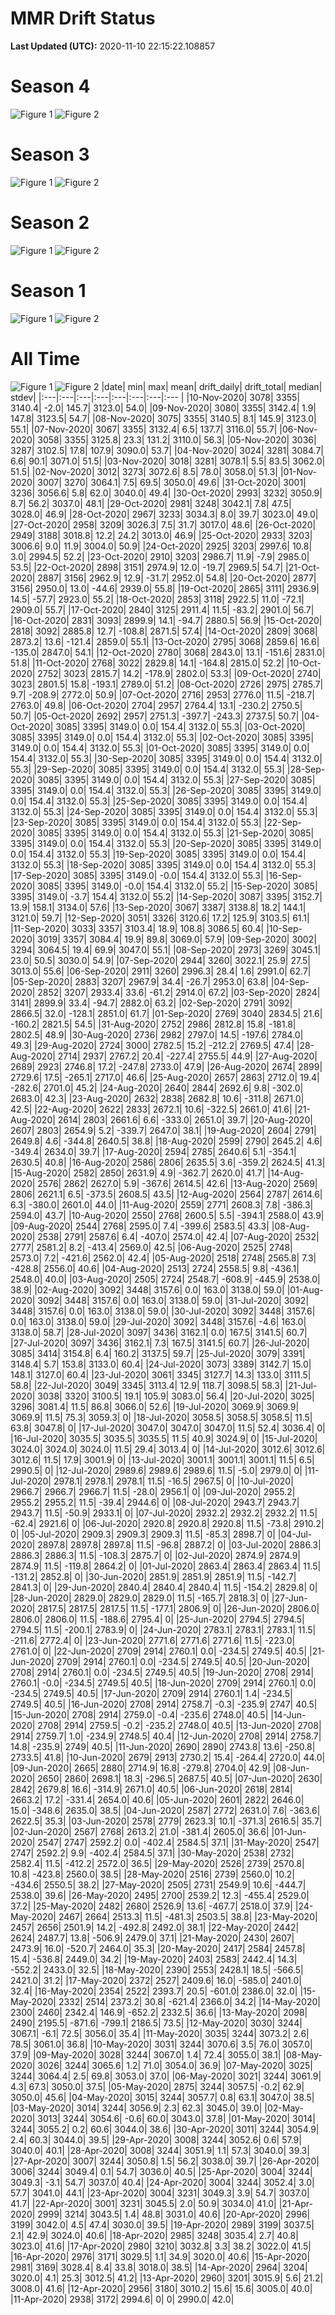 # MMR Drift Status

**Last Updated (UTC):** 2020-11-10 22:15:22.108857
# Season 4
![Figure 1](/images/season-4_MMMM.png)
![Figure 2](/images/season-4_CHANGE.png)
# Season 3
![Figure 1](/images/season-3_MMMM.png)
![Figure 2](/images/season-3_CHANGE.png)
# Season 2
![Figure 1](/images/season-2_MMMM.png)
![Figure 2](/images/season-2_CHANGE.png)
# Season 1
![Figure 1](/images/season-1_MMMM.png)
![Figure 2](/images/season-1_CHANGE.png)
# All Time
![Figure 1](/images/all-time_MMMM.png)
![Figure 2](/images/all-time_CHANGE.png)
|date| min| max| mean| drift_daily| drift_total| median| stdev|
|:---|:---|:---|:---|:---|:---|:---|:--- |
|10-Nov-2020| 3078| 3355| 3140.4| -2.0| 145.7| 3123.0| 54.0|
|09-Nov-2020| 3080| 3355| 3142.4| 1.9| 147.8| 3123.5| 54.7|
|08-Nov-2020| 3075| 3355| 3140.5| 8.1| 145.9| 3123.0| 55.1|
|07-Nov-2020| 3067| 3355| 3132.4| 6.5| 137.7| 3116.0| 55.7|
|06-Nov-2020| 3058| 3355| 3125.8| 23.3| 131.2| 3110.0| 56.3|
|05-Nov-2020| 3036| 3287| 3102.5| 17.8| 107.9| 3090.0| 53.7|
|04-Nov-2020| 3024| 3281| 3084.7| 6.6| 90.1| 3071.0| 51.5|
|03-Nov-2020| 3018| 3281| 3078.1| 5.5| 83.5| 3062.0| 51.5|
|02-Nov-2020| 3012| 3273| 3072.6| 8.5| 78.0| 3058.0| 51.3|
|01-Nov-2020| 3007| 3270| 3064.1| 7.5| 69.5| 3050.0| 49.6|
|31-Oct-2020| 3001| 3236| 3056.6| 5.8| 62.0| 3040.0| 49.4|
|30-Oct-2020| 2993| 3232| 3050.9| 8.7| 56.2| 3037.0| 48.1|
|29-Oct-2020| 2981| 3248| 3042.1| 7.8| 47.5| 3028.0| 46.9|
|28-Oct-2020| 2967| 3233| 3034.3| 8.0| 39.7| 3023.0| 49.0|
|27-Oct-2020| 2958| 3209| 3026.3| 7.5| 31.7| 3017.0| 48.6|
|26-Oct-2020| 2949| 3188| 3018.8| 12.2| 24.2| 3013.0| 46.9|
|25-Oct-2020| 2933| 3203| 3006.6| 9.0| 11.9| 3004.0| 50.9|
|24-Oct-2020| 2925| 3203| 2997.6| 10.8| 3.0| 2994.5| 52.2|
|23-Oct-2020| 2910| 3203| 2986.7| 11.9| -7.9| 2985.0| 53.5|
|22-Oct-2020| 2898| 3151| 2974.9| 12.0| -19.7| 2969.5| 54.7|
|21-Oct-2020| 2887| 3156| 2962.9| 12.9| -31.7| 2952.0| 54.8|
|20-Oct-2020| 2877| 3156| 2950.0| 13.0| -44.6| 2939.0| 55.8|
|19-Oct-2020| 2865| 3111| 2936.9| 14.5| -57.7| 2923.0| 55.2|
|18-Oct-2020| 2853| 3118| 2922.5| 11.0| -72.1| 2909.0| 55.7|
|17-Oct-2020| 2840| 3125| 2911.4| 11.5| -83.2| 2901.0| 56.7|
|16-Oct-2020| 2831| 3093| 2899.9| 14.1| -94.7| 2880.5| 56.9|
|15-Oct-2020| 2818| 3092| 2885.8| 12.7| -108.8| 2871.5| 57.4|
|14-Oct-2020| 2809| 3068| 2873.2| 13.6| -121.4| 2859.0| 55.1|
|13-Oct-2020| 2795| 3068| 2859.6| 16.6| -135.0| 2847.0| 54.1|
|12-Oct-2020| 2780| 3068| 2843.0| 13.1| -151.6| 2831.0| 51.8|
|11-Oct-2020| 2768| 3022| 2829.8| 14.1| -164.8| 2815.0| 52.2|
|10-Oct-2020| 2752| 3023| 2815.7| 14.2| -178.9| 2802.0| 53.3|
|09-Oct-2020| 2740| 3023| 2801.5| 15.8| -193.1| 2789.0| 51.2|
|08-Oct-2020| 2726| 2975| 2785.7| 9.7| -208.9| 2772.0| 50.9|
|07-Oct-2020| 2716| 2953| 2776.0| 11.5| -218.7| 2763.0| 49.8|
|06-Oct-2020| 2704| 2957| 2764.4| 13.1| -230.2| 2750.5| 50.7|
|05-Oct-2020| 2692| 2957| 2751.3| -397.7| -243.3| 2737.5| 50.7|
|04-Oct-2020| 3085| 3395| 3149.0| 0.0| 154.4| 3132.0| 55.3|
|03-Oct-2020| 3085| 3395| 3149.0| 0.0| 154.4| 3132.0| 55.3|
|02-Oct-2020| 3085| 3395| 3149.0| 0.0| 154.4| 3132.0| 55.3|
|01-Oct-2020| 3085| 3395| 3149.0| 0.0| 154.4| 3132.0| 55.3|
|30-Sep-2020| 3085| 3395| 3149.0| 0.0| 154.4| 3132.0| 55.3|
|29-Sep-2020| 3085| 3395| 3149.0| 0.0| 154.4| 3132.0| 55.3|
|28-Sep-2020| 3085| 3395| 3149.0| 0.0| 154.4| 3132.0| 55.3|
|27-Sep-2020| 3085| 3395| 3149.0| 0.0| 154.4| 3132.0| 55.3|
|26-Sep-2020| 3085| 3395| 3149.0| 0.0| 154.4| 3132.0| 55.3|
|25-Sep-2020| 3085| 3395| 3149.0| 0.0| 154.4| 3132.0| 55.3|
|24-Sep-2020| 3085| 3395| 3149.0| 0.0| 154.4| 3132.0| 55.3|
|23-Sep-2020| 3085| 3395| 3149.0| 0.0| 154.4| 3132.0| 55.3|
|22-Sep-2020| 3085| 3395| 3149.0| 0.0| 154.4| 3132.0| 55.3|
|21-Sep-2020| 3085| 3395| 3149.0| 0.0| 154.4| 3132.0| 55.3|
|20-Sep-2020| 3085| 3395| 3149.0| 0.0| 154.4| 3132.0| 55.3|
|19-Sep-2020| 3085| 3395| 3149.0| 0.0| 154.4| 3132.0| 55.3|
|18-Sep-2020| 3085| 3395| 3149.0| 0.0| 154.4| 3132.0| 55.3|
|17-Sep-2020| 3085| 3395| 3149.0| -0.0| 154.4| 3132.0| 55.3|
|16-Sep-2020| 3085| 3395| 3149.0| -0.0| 154.4| 3132.0| 55.2|
|15-Sep-2020| 3085| 3395| 3149.0| -3.7| 154.4| 3132.0| 55.2|
|14-Sep-2020| 3087| 3395| 3152.7| 13.9| 158.1| 3134.0| 57.6|
|13-Sep-2020| 3067| 3387| 3138.8| 18.2| 144.1| 3121.0| 59.7|
|12-Sep-2020| 3051| 3326| 3120.6| 17.2| 125.9| 3103.5| 61.1|
|11-Sep-2020| 3033| 3357| 3103.4| 18.9| 108.8| 3086.5| 60.4|
|10-Sep-2020| 3019| 3357| 3084.4| 19.9| 89.8| 3069.0| 57.9|
|09-Sep-2020| 3002| 3294| 3064.5| 19.4| 69.9| 3047.0| 55.1|
|08-Sep-2020| 2973| 3269| 3045.1| 23.0| 50.5| 3030.0| 54.9|
|07-Sep-2020| 2944| 3260| 3022.1| 25.9| 27.5| 3013.0| 55.6|
|06-Sep-2020| 2911| 3260| 2996.3| 28.4| 1.6| 2991.0| 62.7|
|05-Sep-2020| 2883| 3207| 2967.9| 34.4| -26.7| 2953.0| 63.8|
|04-Sep-2020| 2852| 3207| 2933.4| 33.6| -61.2| 2914.0| 67.2|
|03-Sep-2020| 2824| 3141| 2899.9| 33.4| -94.7| 2882.0| 63.2|
|02-Sep-2020| 2791| 3092| 2866.5| 32.0| -128.1| 2851.0| 61.7|
|01-Sep-2020| 2769| 3040| 2834.5| 21.6| -160.2| 2821.5| 54.5|
|31-Aug-2020| 2752| 2986| 2812.8| 15.8| -181.8| 2802.5| 48.9|
|30-Aug-2020| 2736| 2982| 2797.0| 14.5| -197.6| 2784.0| 49.3|
|29-Aug-2020| 2724| 3000| 2782.5| 15.2| -212.2| 2769.5| 47.4|
|28-Aug-2020| 2714| 2937| 2767.2| 20.4| -227.4| 2755.5| 44.9|
|27-Aug-2020| 2689| 2923| 2746.8| 17.2| -247.8| 2733.0| 47.9|
|26-Aug-2020| 2674| 2899| 2729.6| 17.5| -265.1| 2717.0| 46.6|
|25-Aug-2020| 2657| 2863| 2712.0| 19.4| -282.6| 2701.0| 45.2|
|24-Aug-2020| 2640| 2844| 2692.6| 9.8| -302.0| 2683.0| 42.3|
|23-Aug-2020| 2632| 2838| 2682.8| 10.6| -311.8| 2671.0| 42.5|
|22-Aug-2020| 2622| 2833| 2672.1| 10.6| -322.5| 2661.0| 41.6|
|21-Aug-2020| 2614| 2803| 2661.6| 6.6| -333.0| 2651.0| 39.7|
|20-Aug-2020| 2607| 2803| 2654.9| 5.2| -339.7| 2647.0| 38.1|
|19-Aug-2020| 2604| 2791| 2649.8| 4.6| -344.8| 2640.5| 38.8|
|18-Aug-2020| 2599| 2790| 2645.2| 4.6| -349.4| 2634.0| 39.7|
|17-Aug-2020| 2594| 2785| 2640.6| 5.1| -354.1| 2630.5| 40.8|
|16-Aug-2020| 2586| 2806| 2635.5| 3.6| -359.2| 2624.5| 41.3|
|15-Aug-2020| 2582| 2850| 2631.9| 4.9| -362.7| 2620.0| 41.7|
|14-Aug-2020| 2576| 2862| 2627.0| 5.9| -367.6| 2614.5| 42.6|
|13-Aug-2020| 2569| 2806| 2621.1| 6.5| -373.5| 2608.5| 43.5|
|12-Aug-2020| 2564| 2787| 2614.6| 6.3| -380.0| 2601.0| 44.0|
|11-Aug-2020| 2559| 2771| 2608.3| 7.8| -386.3| 2594.0| 43.7|
|10-Aug-2020| 2550| 2768| 2600.5| 5.5| -394.1| 2588.0| 43.9|
|09-Aug-2020| 2544| 2768| 2595.0| 7.4| -399.6| 2583.5| 43.3|
|08-Aug-2020| 2538| 2791| 2587.6| 6.4| -407.0| 2574.0| 42.4|
|07-Aug-2020| 2532| 2777| 2581.2| 8.2| -413.4| 2569.0| 42.5|
|06-Aug-2020| 2525| 2748| 2573.0| 7.2| -421.6| 2562.0| 42.4|
|05-Aug-2020| 2518| 2748| 2565.8| 7.3| -428.8| 2556.0| 40.6|
|04-Aug-2020| 2513| 2724| 2558.5| 9.8| -436.1| 2548.0| 40.0|
|03-Aug-2020| 2505| 2724| 2548.7| -608.9| -445.9| 2538.0| 38.9|
|02-Aug-2020| 3092| 3448| 3157.6| 0.0| 163.0| 3138.0| 59.0|
|01-Aug-2020| 3092| 3448| 3157.6| 0.0| 163.0| 3138.0| 59.0|
|31-Jul-2020| 3092| 3448| 3157.6| 0.0| 163.0| 3138.0| 59.0|
|30-Jul-2020| 3092| 3448| 3157.6| 0.0| 163.0| 3138.0| 59.0|
|29-Jul-2020| 3092| 3448| 3157.6| -4.6| 163.0| 3138.0| 58.7|
|28-Jul-2020| 3097| 3436| 3162.1| 0.0| 167.5| 3141.5| 60.7|
|27-Jul-2020| 3097| 3436| 3162.1| 7.3| 167.5| 3141.5| 60.7|
|26-Jul-2020| 3085| 3414| 3154.8| 6.4| 160.2| 3137.5| 59.7|
|25-Jul-2020| 3079| 3391| 3148.4| 5.7| 153.8| 3133.0| 60.4|
|24-Jul-2020| 3073| 3389| 3142.7| 15.0| 148.1| 3127.0| 60.4|
|23-Jul-2020| 3061| 3345| 3127.7| 14.3| 133.0| 3111.5| 58.8|
|22-Jul-2020| 3049| 3345| 3113.4| 12.9| 118.7| 3098.5| 58.3|
|21-Jul-2020| 3038| 3320| 3100.5| 19.1| 105.9| 3083.0| 56.4|
|20-Jul-2020| 3025| 3296| 3081.4| 11.5| 86.8| 3066.0| 52.6|
|19-Jul-2020| 3069.9| 3069.9| 3069.9| 11.5| 75.3| 3059.3| 0|
|18-Jul-2020| 3058.5| 3058.5| 3058.5| 11.5| 63.8| 3047.8| 0|
|17-Jul-2020| 3047.0| 3047.0| 3047.0| 11.5| 52.4| 3036.4| 0|
|16-Jul-2020| 3035.5| 3035.5| 3035.5| 11.5| 40.9| 3024.9| 0|
|15-Jul-2020| 3024.0| 3024.0| 3024.0| 11.5| 29.4| 3013.4| 0|
|14-Jul-2020| 3012.6| 3012.6| 3012.6| 11.5| 17.9| 3001.9| 0|
|13-Jul-2020| 3001.1| 3001.1| 3001.1| 11.5| 6.5| 2990.5| 0|
|12-Jul-2020| 2989.6| 2989.6| 2989.6| 11.5| -5.0| 2979.0| 0|
|11-Jul-2020| 2978.1| 2978.1| 2978.1| 11.5| -16.5| 2967.5| 0|
|10-Jul-2020| 2966.7| 2966.7| 2966.7| 11.5| -28.0| 2956.1| 0|
|09-Jul-2020| 2955.2| 2955.2| 2955.2| 11.5| -39.4| 2944.6| 0|
|08-Jul-2020| 2943.7| 2943.7| 2943.7| 11.5| -50.9| 2933.1| 0|
|07-Jul-2020| 2932.2| 2932.2| 2932.2| 11.5| -62.4| 2921.6| 0|
|06-Jul-2020| 2920.8| 2920.8| 2920.8| 11.5| -73.8| 2910.2| 0|
|05-Jul-2020| 2909.3| 2909.3| 2909.3| 11.5| -85.3| 2898.7| 0|
|04-Jul-2020| 2897.8| 2897.8| 2897.8| 11.5| -96.8| 2887.2| 0|
|03-Jul-2020| 2886.3| 2886.3| 2886.3| 11.5| -108.3| 2875.7| 0|
|02-Jul-2020| 2874.9| 2874.9| 2874.9| 11.5| -119.8| 2864.2| 0|
|01-Jul-2020| 2863.4| 2863.4| 2863.4| 11.5| -131.2| 2852.8| 0|
|30-Jun-2020| 2851.9| 2851.9| 2851.9| 11.5| -142.7| 2841.3| 0|
|29-Jun-2020| 2840.4| 2840.4| 2840.4| 11.5| -154.2| 2829.8| 0|
|28-Jun-2020| 2829.0| 2829.0| 2829.0| 11.5| -165.7| 2818.3| 0|
|27-Jun-2020| 2817.5| 2817.5| 2817.5| 11.5| -177.1| 2806.9| 0|
|26-Jun-2020| 2806.0| 2806.0| 2806.0| 11.5| -188.6| 2795.4| 0|
|25-Jun-2020| 2794.5| 2794.5| 2794.5| 11.5| -200.1| 2783.9| 0|
|24-Jun-2020| 2783.1| 2783.1| 2783.1| 11.5| -211.6| 2772.4| 0|
|23-Jun-2020| 2771.6| 2771.6| 2771.6| 11.5| -223.0| 2761.0| 0|
|22-Jun-2020| 2709| 2914| 2760.1| 0.0| -234.5| 2749.5| 40.5|
|21-Jun-2020| 2709| 2914| 2760.1| 0.0| -234.5| 2749.5| 40.5|
|20-Jun-2020| 2708| 2914| 2760.1| 0.0| -234.5| 2749.5| 40.5|
|19-Jun-2020| 2708| 2914| 2760.1| -0.0| -234.5| 2749.5| 40.5|
|18-Jun-2020| 2709| 2914| 2760.1| 0.0| -234.5| 2749.5| 40.5|
|17-Jun-2020| 2709| 2914| 2760.1| 1.4| -234.5| 2749.5| 40.5|
|16-Jun-2020| 2708| 2914| 2758.7| -0.3| -235.9| 2747| 40.5|
|15-Jun-2020| 2708| 2914| 2759.0| -0.4| -235.6| 2748.0| 40.5|
|14-Jun-2020| 2708| 2914| 2759.5| -0.2| -235.2| 2748.0| 40.5|
|13-Jun-2020| 2708| 2914| 2759.7| 1.0| -234.9| 2748.5| 40.4|
|12-Jun-2020| 2708| 2914| 2758.7| 14.8| -235.9| 2749| 40.5|
|11-Jun-2020| 2690| 2890| 2743.8| 13.6| -250.8| 2733.5| 41.8|
|10-Jun-2020| 2679| 2913| 2730.2| 15.4| -264.4| 2720.0| 44.0|
|09-Jun-2020| 2665| 2880| 2714.9| 16.8| -279.8| 2704.0| 42.9|
|08-Jun-2020| 2650| 2860| 2698.1| 18.3| -296.5| 2687.5| 40.5|
|07-Jun-2020| 2630| 2842| 2679.8| 16.6| -314.9| 2671.0| 40.5|
|06-Jun-2020| 2618| 2814| 2663.2| 17.2| -331.4| 2654.0| 40.6|
|05-Jun-2020| 2601| 2822| 2646.0| 15.0| -348.6| 2635.0| 38.5|
|04-Jun-2020| 2587| 2772| 2631.0| 7.6| -363.6| 2622.5| 35.3|
|03-Jun-2020| 2578| 2779| 2623.3| 10.1| -371.3| 2616.5| 35.7|
|02-Jun-2020| 2567| 2768| 2613.2| 21.0| -381.4| 2605.0| 36.6|
|01-Jun-2020| 2547| 2747| 2592.2| 0.0| -402.4| 2584.5| 37.1|
|31-May-2020| 2547| 2747| 2592.2| 9.9| -402.4| 2584.5| 37.1|
|30-May-2020| 2538| 2732| 2582.4| 11.5| -412.2| 2572.0| 36.5|
|29-May-2020| 2526| 2739| 2570.8| 10.8| -423.8| 2560.0| 38.5|
|28-May-2020| 2516| 2739| 2560.0| 10.2| -434.6| 2550.5| 38.2|
|27-May-2020| 2505| 2731| 2549.9| 10.6| -444.7| 2538.0| 39.6|
|26-May-2020| 2495| 2700| 2539.2| 12.3| -455.4| 2529.0| 37.2|
|25-May-2020| 2482| 2680| 2526.9| 13.6| -467.7| 2518.0| 37.9|
|24-May-2020| 2467| 2664| 2513.3| 11.5| -481.3| 2503.5| 38.8|
|23-May-2020| 2457| 2656| 2501.9| 14.2| -492.8| 2492.0| 38.1|
|22-May-2020| 2442| 2624| 2487.7| 13.8| -506.9| 2479.0| 37.1|
|21-May-2020| 2430| 2607| 2473.9| 16.0| -520.7| 2464.0| 35.3|
|20-May-2020| 2417| 2584| 2457.8| 15.4| -536.8| 2449.0| 34.2|
|19-May-2020| 2403| 2583| 2442.4| 14.3| -552.2| 2433.0| 32.5|
|18-May-2020| 2390| 2553| 2428.1| 18.5| -566.5| 2421.0| 31.2|
|17-May-2020| 2372| 2527| 2409.6| 16.0| -585.0| 2401.0| 32.4|
|16-May-2020| 2354| 2522| 2393.7| 20.5| -601.0| 2386.0| 32.0|
|15-May-2020| 2332| 2514| 2373.2| 30.8| -621.4| 2366.0| 34.2|
|14-May-2020| 2300| 2460| 2342.4| 146.9| -652.2| 2332.5| 36.6|
|13-May-2020| 2098| 2490| 2195.5| -871.6| -799.1| 2186.5| 73.5|
|12-May-2020| 3030| 3244| 3067.1| -6.1| 72.5| 3056.0| 35.4|
|11-May-2020| 3035| 3244| 3073.2| 2.6| 78.5| 3061.0| 36.8|
|10-May-2020| 3031| 3244| 3070.6| 3.5| 76.0| 3057.0| 37.9|
|09-May-2020| 3028| 3244| 3067.0| 1.4| 72.4| 3055.0| 38.1|
|08-May-2020| 3026| 3244| 3065.6| 1.2| 71.0| 3054.0| 36.9|
|07-May-2020| 3025| 3244| 3064.4| 2.5| 69.8| 3053.0| 37.0|
|06-May-2020| 3021| 3244| 3061.9| 4.3| 67.3| 3050.0| 37.5|
|05-May-2020| 2875| 3244| 3057.5| -0.2| 62.9| 3050.0| 45.6|
|04-May-2020| 3015| 3244| 3057.7| 0.8| 63.1| 3047.0| 38.5|
|03-May-2020| 3014| 3244| 3056.9| 2.3| 62.3| 3045.0| 39.0|
|02-May-2020| 3013| 3244| 3054.6| -0.6| 60.0| 3043.0| 37.8|
|01-May-2020| 3014| 3244| 3055.2| 0.2| 60.6| 3044.0| 38.6|
|30-Apr-2020| 3011| 3244| 3054.9| 2.4| 60.3| 3044.0| 39.5|
|29-Apr-2020| 3008| 3244| 3052.6| 0.6| 57.9| 3040.0| 40.1|
|28-Apr-2020| 3008| 3244| 3051.9| 1.1| 57.3| 3040.0| 39.3|
|27-Apr-2020| 3007| 3244| 3050.8| 1.5| 56.2| 3038.0| 39.7|
|26-Apr-2020| 3006| 3244| 3049.4| 0.1| 54.7| 3036.0| 40.5|
|25-Apr-2020| 3004| 3244| 3049.3| -3.1| 54.7| 3037.0| 40.4|
|24-Apr-2020| 3004| 3244| 3052.4| 3.0| 57.7| 3041.0| 44.1|
|23-Apr-2020| 3004| 3231| 3049.3| 3.9| 54.7| 3037.0| 41.7|
|22-Apr-2020| 3001| 3231| 3045.5| 2.0| 50.9| 3034.0| 41.0|
|21-Apr-2020| 2999| 3214| 3043.5| 1.4| 48.8| 3031.0| 40.6|
|20-Apr-2020| 2996| 3199| 3042.0| 4.5| 47.4| 3030.0| 39.5|
|19-Apr-2020| 2989| 3199| 3037.5| 2.1| 42.9| 3024.0| 40.6|
|18-Apr-2020| 2985| 3248| 3035.4| 2.7| 40.8| 3023.0| 41.6|
|17-Apr-2020| 2980| 3210| 3032.8| 3.3| 38.2| 3022.0| 41.5|
|16-Apr-2020| 2976| 3171| 3029.5| 1.1| 34.9| 3020.0| 40.6|
|15-Apr-2020| 2981| 3169| 3028.4| 8.4| 33.8| 3018.0| 38.5|
|14-Apr-2020| 2964| 3204| 3020.0| 4.1| 25.3| 3012.5| 41.2|
|13-Apr-2020| 2960| 3201| 3015.9| 5.6| 21.2| 3008.0| 41.6|
|12-Apr-2020| 2956| 3180| 3010.2| 15.6| 15.6| 3005.0| 40.0|
|11-Apr-2020| 2938| 3172| 2994.6| 0| 0| 2990.0| 42.0|
